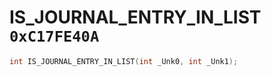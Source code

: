 # IS_JOURNAL_ENTRY_IN_LIST `0xC17FE40A`

```cpp
int IS_JOURNAL_ENTRY_IN_LIST(int _Unk0, int _Unk1);
```